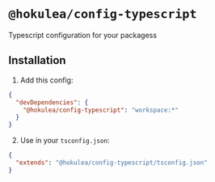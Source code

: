 # `@hokulea/config-typescript`

Typescript configuration for your packagess

## Installation

1) Add this config:

```json
{
  "devDependencies": {
    "@hokulea/config-typescript": "workspace:*"
  }
}
```

2) Use in your `tsconfig.json`:

```json
{
  "extends": "@hokulea/config-typescript/tsconfig.json"
}
```
